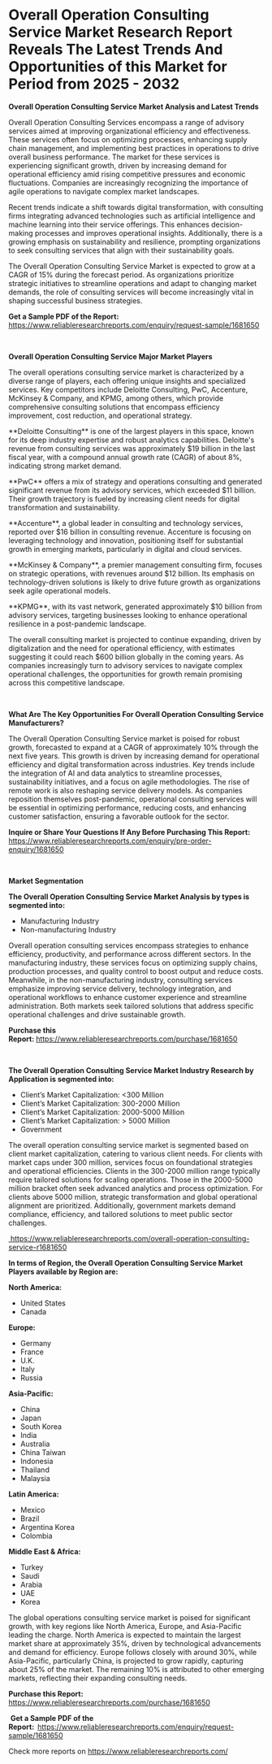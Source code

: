<p><h1>Overall Operation Consulting Service Market Research Report Reveals The Latest Trends And Opportunities of this Market for Period from 2025 - 2032</h1></p><p><strong>Overall Operation Consulting Service Market Analysis and Latest Trends</strong></p>
<p><p>Overall Operation Consulting Services encompass a range of advisory services aimed at improving organizational efficiency and effectiveness. These services often focus on optimizing processes, enhancing supply chain management, and implementing best practices in operations to drive overall business performance. The market for these services is experiencing significant growth, driven by increasing demand for operational efficiency amid rising competitive pressures and economic fluctuations. Companies are increasingly recognizing the importance of agile operations to navigate complex market landscapes.</p><p>Recent trends indicate a shift towards digital transformation, with consulting firms integrating advanced technologies such as artificial intelligence and machine learning into their service offerings. This enhances decision-making processes and improves operational insights. Additionally, there is a growing emphasis on sustainability and resilience, prompting organizations to seek consulting services that align with their sustainability goals.</p><p>The Overall Operation Consulting Service Market is expected to grow at a CAGR of 15% during the forecast period. As organizations prioritize strategic initiatives to streamline operations and adapt to changing market demands, the role of consulting services will become increasingly vital in shaping successful business strategies.</p></p>
<p><strong>Get a Sample PDF of the Report:&nbsp;</strong> <a href="https://www.reliableresearchreports.com/enquiry/request-sample/1681650?utm_campaign=2030&utm_medium=2&utm_source=Github&utm_content=ia&utm_term=24032025&utm_id=overall-operation-consulting-service">https://www.reliableresearchreports.com/enquiry/request-sample/1681650</a></p>
<p>&nbsp;</p>
<p><strong>Overall Operation Consulting Service Major Market Players</strong></p>
<p><p>The overall operations consulting service market is characterized by a diverse range of players, each offering unique insights and specialized services. Key competitors include Deloitte Consulting, PwC, Accenture, McKinsey & Company, and KPMG, among others, which provide comprehensive consulting solutions that encompass efficiency improvement, cost reduction, and operational strategy.</p><p>**Deloitte Consulting** is one of the largest players in this space, known for its deep industry expertise and robust analytics capabilities. Deloitte's revenue from consulting services was approximately $19 billion in the last fiscal year, with a compound annual growth rate (CAGR) of about 8%, indicating strong market demand.</p><p>**PwC** offers a mix of strategy and operations consulting and generated significant revenue from its advisory services, which exceeded $11 billion. Their growth trajectory is fueled by increasing client needs for digital transformation and sustainability.</p><p>**Accenture**, a global leader in consulting and technology services, reported over $16 billion in consulting revenue. Accenture is focusing on leveraging technology and innovation, positioning itself for substantial growth in emerging markets, particularly in digital and cloud services.</p><p>**McKinsey & Company**, a premier management consulting firm, focuses on strategic operations, with revenues around $12 billion. Its emphasis on technology-driven solutions is likely to drive future growth as organizations seek agile operational models.</p><p>**KPMG**, with its vast network, generated approximately $10 billion from advisory services, targeting businesses looking to enhance operational resilience in a post-pandemic landscape. </p><p>The overall consulting market is projected to continue expanding, driven by digitalization and the need for operational efficiency, with estimates suggesting it could reach $600 billion globally in the coming years. As companies increasingly turn to advisory services to navigate complex operational challenges, the opportunities for growth remain promising across this competitive landscape.</p></p>
<p>&nbsp;</p>
<p><strong>What Are The Key Opportunities For Overall Operation Consulting Service Manufacturers?</strong></p>
<p><p>The Overall Operation Consulting Service market is poised for robust growth, forecasted to expand at a CAGR of approximately 10% through the next five years. This growth is driven by increasing demand for operational efficiency and digital transformation across industries. Key trends include the integration of AI and data analytics to streamline processes, sustainability initiatives, and a focus on agile methodologies. The rise of remote work is also reshaping service delivery models. As companies reposition themselves post-pandemic, operational consulting services will be essential in optimizing performance, reducing costs, and enhancing customer satisfaction, ensuring a favorable outlook for the sector.</p></p>
<p><strong>Inquire or Share Your Questions If Any Before Purchasing This Report:</strong> <a href="https://www.reliableresearchreports.com/enquiry/pre-order-enquiry/1681650?utm_campaign=2030&utm_medium=2&utm_source=Github&utm_content=ia&utm_term=24032025&utm_id=overall-operation-consulting-service">https://www.reliableresearchreports.com/enquiry/pre-order-enquiry/1681650</a></p>
<p>&nbsp;</p>
<p><strong>Market Segmentation</strong></p>
<p><strong>The Overall Operation Consulting Service Market Analysis by types is segmented into:</strong></p>
<p><ul><li>Manufacturing Industry</li><li>Non-manufacturing Industry</li></ul></p>
<p><p>Overall operation consulting services encompass strategies to enhance efficiency, productivity, and performance across different sectors. In the manufacturing industry, these services focus on optimizing supply chains, production processes, and quality control to boost output and reduce costs. Meanwhile, in the non-manufacturing industry, consulting services emphasize improving service delivery, technology integration, and operational workflows to enhance customer experience and streamline administration. Both markets seek tailored solutions that address specific operational challenges and drive sustainable growth.</p></p>
<p><strong>Purchase this Report:&nbsp;</strong><a href="https://www.reliableresearchreports.com/purchase/1681650?utm_campaign=2030&utm_medium=2&utm_source=Github&utm_content=ia&utm_term=24032025&utm_id=overall-operation-consulting-service">https://www.reliableresearchreports.com/purchase/1681650</a></p>
<p>&nbsp;</p>
<p><strong>The Overall Operation Consulting Service Market Industry Research by Application is segmented into:</strong></p>
<p><ul><li>Client’s Market Capitalization: <300 Million</li><li>Client’s Market Capitalization: 300-2000 Million</li><li>Client’s Market Capitalization: 2000-5000 Million</li><li>Client’s Market Capitalization: > 5000 Million</li><li>Government</li></ul></p>
<p><p>The overall operation consulting service market is segmented based on client market capitalization, catering to various client needs. For clients with market caps under 300 million, services focus on foundational strategies and operational efficiencies. Clients in the 300-2000 million range typically require tailored solutions for scaling operations. Those in the 2000-5000 million bracket often seek advanced analytics and process optimization. For clients above 5000 million, strategic transformation and global operational alignment are prioritized. Additionally, government markets demand compliance, efficiency, and tailored solutions to meet public sector challenges.</p></p>
<p><a href="https://www.reliableresearchreports.com/overall-operation-consulting-service-r1681650?utm_campaign=2030&utm_medium=2&utm_source=Github&utm_content=ia&utm_term=24032025&utm_id=overall-operation-consulting-service">&nbsp;https://www.reliableresearchreports.com/overall-operation-consulting-service-r1681650</a></p>
<p><strong>In terms of Region, the Overall Operation Consulting Service Market Players available by Region are:</strong></p>
<p>
    <p> <strong> North America: </strong>
        <ul>
            <li>United States</li>
            <li>Canada</li>
        </ul>
        </p> 
    <p> <strong> Europe: </strong>
        <ul>
            <li>Germany</li>
            <li>France</li>
            <li>U.K.</li>
            <li>Italy</li>
            <li>Russia</li>
        </ul>
        </p> 
    <p> <strong> Asia-Pacific: </strong>
        <ul>
            <li>China</li>
            <li>Japan</li>
            <li>South Korea</li>
            <li>India</li>
            <li>Australia</li>
            <li>China Taiwan</li>
            <li>Indonesia</li>
            <li>Thailand</li>
            <li>Malaysia</li>
        </ul>
        </p> 
    <p> <strong> Latin America: </strong>
        <ul>
            <li>Mexico</li>
            <li>Brazil</li>
            <li>Argentina Korea</li>
            <li>Colombia</li>
        </ul>
        </p> 
    <p> <strong> Middle East & Africa: </strong>
        <ul>
            <li>Turkey</li>
            <li>Saudi</li>
            <li>Arabia</li>
            <li>UAE</li>
            <li>Korea</li>
        </ul>
    </p>
    </p>
<p><p>The global operations consulting service market is poised for significant growth, with key regions like North America, Europe, and Asia-Pacific leading the charge. North America is expected to maintain the largest market share at approximately 35%, driven by technological advancements and demand for efficiency. Europe follows closely with around 30%, while Asia-Pacific, particularly China, is projected to grow rapidly, capturing about 25% of the market. The remaining 10% is attributed to other emerging markets, reflecting their expanding consulting needs.</p></p>
<p><strong>Purchase this Report: </strong><a href="https://www.reliableresearchreports.com/purchase/1681650?utm_campaign=2030&utm_medium=2&utm_source=Github&utm_content=ia&utm_term=24032025&utm_id=overall-operation-consulting-service">https://www.reliableresearchreports.com/purchase/1681650</a></p>
<p>&nbsp;<strong>Get a Sample PDF of the Report:&nbsp;&nbsp;</strong><a href="https://www.reliableresearchreports.com/enquiry/request-sample/1681650?utm_campaign=2030&utm_medium=2&utm_source=Github&utm_content=ia&utm_term=24032025&utm_id=overall-operation-consulting-service">https://www.reliableresearchreports.com/enquiry/request-sample/1681650</a></p>
<p><strong></strong></p>
<p>Check more reports on <a href="https://www.reliableresearchreports.com/?utm_campaign=2030&utm_medium=2&utm_source=Github&utm_content=ia&utm_term=24032025&utm_id=overall-operation-consulting-service">https://www.reliableresearchreports.com/</a></p>